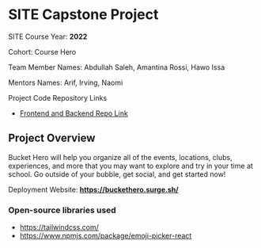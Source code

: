 
# SITE Capstone Project

SITE Course Year: **2022**

Cohort: Course Hero

Team Member Names: Abdullah Saleh, Amantina Rossi, Hawo Issa

Mentors Names: Arif, Irving, Naomi

Project Code Repository Links

* [Frontend and Backend Repo Link](https://github.com/site-bucketlist-capstone/buckethero)


## Project Overview

Bucket Hero will help you organize all of the events, locations, clubs, experiences, and more that you may want to explore and try in your time at school. Go outside of your bubble, get social, and get started now!

Deployment Website: **https://buckethero.surge.sh/**

### Open-source libraries used

- https://tailwindcss.com/
- https://www.npmjs.com/package/emoji-picker-react
